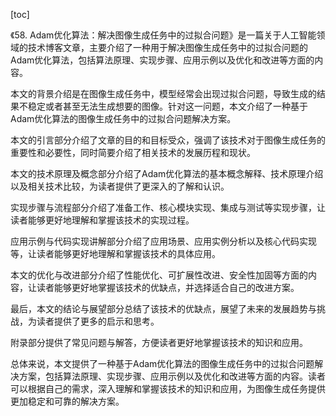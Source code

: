 
[toc]                    
                
                
《58. Adam优化算法：解决图像生成任务中的过拟合问题》是一篇关于人工智能领域的技术博客文章，主要介绍了一种用于解决图像生成任务中的过拟合问题的Adam优化算法，包括算法原理、实现步骤、应用示例以及优化和改进等方面的内容。

本文的背景介绍是在图像生成任务中，模型经常会出现过拟合问题，导致生成的结果不稳定或者甚至无法生成想要的图像。针对这一问题，本文介绍了一种基于Adam优化算法的图像生成任务中的过拟合问题解决方案。

本文的引言部分介绍了文章的目的和目标受众，强调了该技术对于图像生成任务的重要性和必要性，同时简要介绍了相关技术的发展历程和现状。

本文的技术原理及概念部分介绍了Adam优化算法的基本概念解释、技术原理介绍以及相关技术比较，为读者提供了更深入的了解和认识。

实现步骤与流程部分介绍了准备工作、核心模块实现、集成与测试等实现步骤，让读者能够更好地理解和掌握该技术的实现过程。

应用示例与代码实现讲解部分介绍了应用场景、应用实例分析以及核心代码实现等，让读者能够更好地理解和掌握该技术的具体应用。

本文的优化与改进部分介绍了性能优化、可扩展性改进、安全性加固等方面的内容，让读者能够更好地掌握该技术的优缺点，并选择适合自己的改进方案。

最后，本文的结论与展望部分总结了该技术的优缺点，展望了未来的发展趋势与挑战，为读者提供了更多的启示和思考。

附录部分提供了常见问题与解答，方便读者更好地掌握该技术的知识和应用。

总体来说，本文提供了一种基于Adam优化算法的图像生成任务中的过拟合问题解决方案，包括算法原理、实现步骤、应用示例以及优化和改进等方面的内容。读者可以根据自己的需求，深入理解和掌握该技术的知识和应用，为图像生成任务提供更加稳定和可靠的解决方案。

